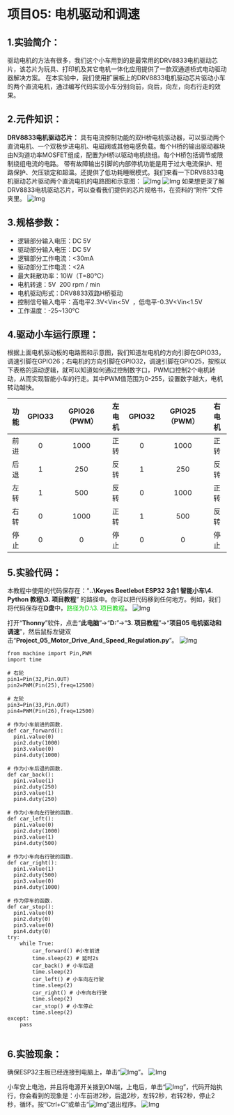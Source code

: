 # 项目05: 电机驱动和调速

## 1.实验简介：
驱动电机的方法有很多，我们这个小车用到的是最常用的DRV8833电机驱动芯片，该芯片为玩具、打印机及其它电机一体化应用提供了一款双通道桥式电动驱动器解决方案。
在本实验中，我们使用扩展板上的DRV8833电机驱动芯片驱动小车的两个直流电机，通过编写代码实现小车分别向前，向后，向左，向右行走的效果。

## 2.元件知识：
**DRV8833电机驱动芯片：** 具有电流控制功能的双H桥电机驱动器，可以驱动两个直流电机、一个双极步进电机、电磁阀或其他电感负载。每个H桥的输出驱动器块由N沟道功率MOSFET组成，配置为H桥以驱动电机绕组。每个H桥包括调节或限制绕组电流的电路。
带有故障输出引脚的内部停机功能是用于过大电流保护、短路保护、欠压锁定和超温。还提供了低功耗睡眠模式。我们来看一下DRV8833电机驱动芯片驱动两个直流电机的电路图和示意图：
![Img](/media/img-20230330104317.png)
![Img](/media/img-20230330104518.png)
如果想更深了解DRV8833电机驱动芯片，可以查看我们提供的芯片规格书，在资料的“附件”文件夹里。
![Img](/media/img-20230518105747.png)

## 3.规格参数：
- 逻辑部分输入电压：DC 5V
- 驱动部分输入电压：DC 5V
- 逻辑部分工作电流：<30mA
- 驱动部分工作电流：<2A
- 最大耗散功率：10W（T=80℃）
- 电机转速：5V  200 rpm / min
- 电机驱动形式：DRV8833双路H桥驱动
- 控制信号输入电平：高电平2.3V<Vin<5V  ，低电平-0.3V<Vin<1.5V
- 工作温度：-25~130℃

## 4.驱动小车运行原理：
根据上面电机驱动板的电路图和示意图，我们知道左电机的方向引脚在GPIO33，调速引脚在GPIO26；右电机的方向引脚在GPIO32，调速引脚在GPIO25，按照以下表格的运动逻辑，就可以知道如何通过控制数字口，PWM口控制2个电机转动，从而实现智能小车的行走。其中PWM值范围为0-255，设置数字越大，电机转动越快。

|功能|GPIO33|GPIO26（PWM）|左电机|GPIO32|GPIO25（PWM）|右电机|
| :--: | :--: | :--: | :--: | :--: | :--: | :--: |
|前进|0|1000|正转|0|1000|正转|
|后退|1|250|反转|1|250|反转|
|左转|1|500|反转|0|1000|正转|
|右转|0|1000|正转|1|500|反转|
|停止|0|0|停止|0|0|停止|

## 5.实验代码：

本教程中使用的代码保存在：“**..\Keyes Beetlebot ESP32 3合1 智能小车\4. Python 教程\3. 项目教程**” 的路径中。你可以把代码移到任何地方。例如，我们将代码保存在**D盘**中，<span style="color: rgb(0, 209, 0);">路径为D:\3. 项目教程</span>。
![Img](/media/img-20230331170623.png)

打开“**Thonny**”软件，点击“**此电脑**”→“**D:**”→“**3. 项目教程**”→“**项目05 电机驱动和调速**”，然后鼠标左键双击“**Project_05_Motor_Drive_And_Speed_Regulation.py**”。
![Img](/media/img-20230403131701.png)

```
from machine import Pin,PWM
import time

# 右轮
pin1=Pin(32,Pin.OUT)
pin2=PWM(Pin(25),freq=12500)

# 左轮
pin3=Pin(33,Pin.OUT)
pin4=PWM(Pin(26),freq=12500)

# 作为小车前进的函数.
def car_forward(): 
  pin1.value(0)
  pin2.duty(1000) 
  pin3.value(0)
  pin4.duty(1000)  

# 作为小车后退的函数.
def car_back(): 
  pin1.value(1)
  pin2.duty(250) 
  pin3.value(1)
  pin4.duty(250)

# 作为小车向左行驶的函数.
def car_left(): 
  pin1.value(0)
  pin2.duty(1000) 
  pin3.value(1)
  pin4.duty(500)  

# 作为小车向右行驶的函数.
def car_right(): 
  pin1.value(1)
  pin2.duty(500) 
  pin3.value(0)
  pin4.duty(1000)

# 作为停车的函数.
def car_stop(): 
  pin1.value(0)
  pin2.duty(0) 
  pin3.value(0)
  pin4.duty(0)   
try:
    while True:
        car_forward() #小车前进
        time.sleep(2) # 延时2s
        car_back() # 小车后退
        time.sleep(2)    
        car_left() # 小车向左行驶
        time.sleep(2)    
        car_right() # 小车向右行驶
        time.sleep(2)    
        car_stop() # 小车停止
        time.sleep(2)     
except:
    pass
    
```
## 6.实验现象：
确保ESP32主板已经连接到电脑上，单击“![Img](/media/img-20230403103800.png)”。
![Img](/media/img-20230403132023.png)

小车安上电池，并且将电源开关拨到ON端，上电后，单击“![Img](/media/img-20230403103831.png)”，代码开始执行，你会看到的现象是：小车前进2秒，后退2秒，左转2秒，右转2秒，停止2秒，循环。按“Ctrl+C”或单击“![Img](/media/img-20230403103911.png)”退出程序。
![Img](/media/img-20230403132208.png)
